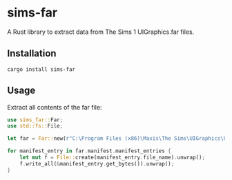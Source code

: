 # sims-far

A Rust library to extract data from The Sims 1 UIGraphics.far files.

## Installation

`cargo install sims-far`

## Usage

Extract all contents of the far file:

```rust
use sims_far::Far;
use std::fs::File;

let far = Far::new(r"C:\Program Files (x86)\Maxis\The Sims\UIGraphics\UIGraphics.far");

for manifest_entry in far.manifest.manifest_entries {
    let mut f = File::create(manifest_entry.file_name).unwrap();
    f.write_all(&manifest_entry.get_bytes()).unwrap();
}
```
